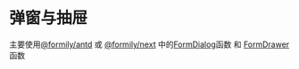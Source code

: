 # 弹窗与抽屉

主要使用[@formily/antd](https://antd.formilyjs.org) 或 [@formily/next](https://next.formilyjs.org) 中的[FormDialog](http://antd.formilyjs.org/components/form-dialog)函数 和 [FormDrawer](http://antd.formilyjs.org/components/form-drawer)函数
